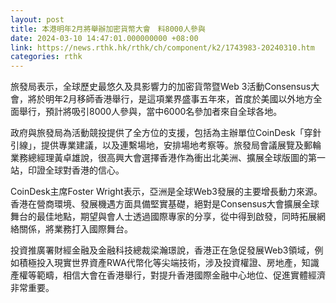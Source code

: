 ```yaml
---
layout: post
title: 本港明年2月將舉辦加密貨幣大會　料8000人參與
date: 2024-03-10 14:47:01.000000000 +08:00
link: https://news.rthk.hk/rthk/ch/component/k2/1743983-20240310.htm
categories: rthk
---
```


旅發局表示，全球歷史最悠久及具影響力的加密貨幣暨Web 3活動Consensus大會，將於明年2月移師香港舉行，是這項業界盛事五年來，首度於美國以外地方全面舉行，預計將吸引8000人參與，當中6000名參加者來自全球各地。

政府與旅發局為活動競投提供了全方位的支援，包括為主辦單位CoinDesk「穿針引線」，提供專業建議，以及連繫場地，安排場地考察等。旅發局會議展覽及郵輪業務總經理黃卓雄說，很高興大會選擇香港作為衝出北美洲、擴展全球版圖的第一站，印證全球對香港的信心。

CoinDesk主席Foster Wright表示，亞洲是全球Web3發展的主要增長動力來源。香港在營商環境、發展機遇方面具備堅實基礎，絕對是Consensus大會擴展全球舞台的最佳地點，期望與會人士透過國際專家的分享，從中得到啟發，同時拓展網絡關係，將業務打入國際舞台。

投資推廣署財經金融及金融科技總裁梁瀚璟說，香港正在急促發展Web3領域，例如積極投入現實世界資產RWA代幣化等尖端技術，涉及投資權證、房地產，知識產權等範疇，相信大會在香港舉行，對提升香港國際金融中心地位、促進實體經濟非常重要。
